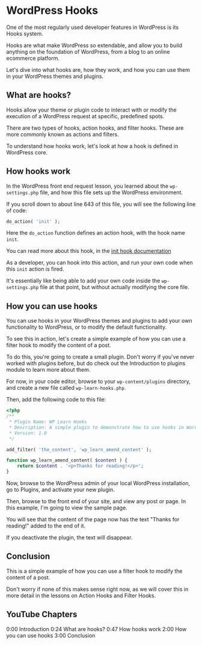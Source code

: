 # WordPress Hooks

One of the most regularly used developer features in WordPress is its Hooks system.

Hooks are what make WordPress so extendable, and allow you to build anything on the foundation of WordPress, from a blog to an online ecommerce platform.

Let's dive into what hooks are, how they work, and how you can use them in your WordPress themes and plugins.

## What are hooks?

Hooks allow your theme or plugin code to interact with or modify the execution of a WordPress request at specific, predefined spots.

There are two types of hooks, action hooks, and filter hooks. These are more commonly known as actions and filters.

To understand how hooks work, let's look at how a hook is defined in WordPress core.

## How hooks work

In the WordPress front end request lesson, you learned about the `wp-settings.php` file, and how this file sets up the WordPress environment.

If you scroll down to about line 643 of this file, you will see the following line of code:

```php
do_action( 'init' );
```

Here the `do_action` function defines an action hook, with the hook name `init`.

You can read more about this hook, in the [init hook documentation](https://developer.wordpress.org/reference/hooks/init/)

As a developer, you can hook into this action, and run your own code when this `init` action is fired.

It's essentially like being able to add your own code inside the `wp-settings.php` file at that point, but without actually modifying the core file.

## How you can use hooks

You can use hooks in your WordPress themes and plugins to add your own functionality to WordPress, or to modify the default functionality.

To see this in action, let's create a simple example of how you can use a filter hook to modify the content of a post.

To do this, you're going to create a small plugin. Don't worry if you've never worked with plugins before, but do check out the Introduction to plugins module to learn more about them.

For now, in your code editor, browse to your `wp-content/plugins` directory, and create a new file called `wp-learn-hooks.php`.

Then, add the following code to this file:

```php
<?php
/**
 * Plugin Name: WP Learn Hooks
 * Description: A simple plugin to demonstrate how to use hooks in WordPress.
 * Version: 1.0
 */

add_filter( 'the_content', 'wp_learn_amend_content' );

function wp_learn_amend_content( $content ) {
    return $content . '<p>Thanks for reading!</p>';
}
```

Now, browse to the WordPress admin of your local WordPress installation, go to Plugins, and activate your new plugin.

Then, browse to the front end of your site, and view any post or page. In this example, I'm going to view the sample page.

You will see that the content of the page now has the text "Thanks for reading!" added to the end of it.

If you deactivate the plugin, the text will disappear.

## Conclusion

This is a simple example of how you can use a filter hook to modify the content of a post. 

Don't worry if none of this makes sense right now, as we will cover this in more detail in the lessons on Action Hooks and Filter Hooks.

## YouTube Chapters

0:00 Introduction
0:24 What are hooks?
0:47 How hooks work
2:00 How you can use hooks
3:00 Conclusion